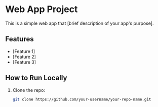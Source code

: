 # Web App Project

This is a simple web app that [brief description of your app's purpose].

## Features
- [Feature 1]
- [Feature 2]
- [Feature 3]

## How to Run Locally

1. Clone the repo:
   ```bash
   git clone https://github.com/your-username/your-repo-name.git
